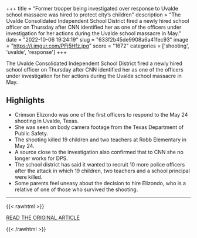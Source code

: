 +++
title = "Former trooper being investigated over response to Uvalde school massacre was hired to protect city’s children"
description = "The Uvalde Consolidated Independent School District fired a newly hired school officer on Thursday after CNN identified her as one of the officers under investigation for her actions during the Uvalde school massacre in May."
date = "2022-10-06 19:24:19"
slug = "633f2b45de9908a6a41fec93"
image = "https://i.imgur.com/PFj5Hfz.jpg"
score = "1672"
categories = ['shooting', 'uvalde', 'response']
+++

The Uvalde Consolidated Independent School District fired a newly hired school officer on Thursday after CNN identified her as one of the officers under investigation for her actions during the Uvalde school massacre in May.

## Highlights

- Crimson Elizondo was one of the first officers to respond to the May 24 shooting in Uvalde, Texas.
- She was seen on body camera footage from the Texas Department of Public Safety.
- The shooting killed 19 children and two teachers at Robb Elementary in May 24.
- A source close to the investigation also confirmed that to CNN she no longer works for DPS.
- The school district has said it wanted to recruit 10 more police officers after the attack in which 19 children, two teachers and a school principal were killed.
- Some parents feel uneasy about the decision to hire Elizondo, who is a relative of one of those who survived the shooting.

---

{{< rawhtml >}}
  <p class="article-category">
    <a target="_blank" href="https://www.cnn.com/2022/10/05/us/texas-uvalde-school-officer-investigation/index.html">READ THE ORIGINAL ARTICLE</a>
  </p>
{{< /rawhtml >}}
